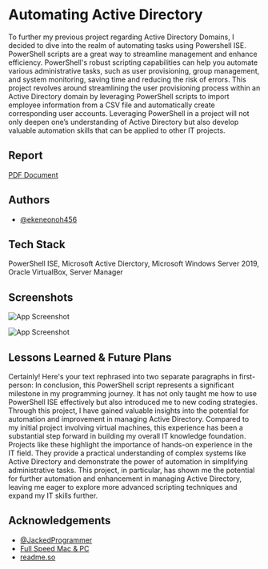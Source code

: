 
# Automating Active Directory

To further my previous project regarding Active Directory Domains, I decided to dive into the realm of automating tasks using Powershell ISE. PowerShell scripts are a great way to streamline management and enhance efficiency. PowerShell's robust scripting capabilities can help you automate various administrative tasks, such as user provisioning, group management, and system monitoring, saving time and reducing the risk of errors. This project revolves around streamlining the user provisioning process within an Active Directory domain by leveraging PowerShell scripts to import employee information from a CSV file and automatically create corresponding user accounts. Leveraging PowerShell in a project will not only deepen one’s understanding of Active Directory but also develop valuable automation skills that can be applied to other IT projects.


## Report

[PDF Document](https://drive.google.com/file/d/1DKWXcEQ38dDSwfV_QRBUTFMOB-ovaf2I/view?usp=sharing)


## Authors

- [@ekeneonoh456](https://github.com/ekeneonoh456)


## Tech Stack

PowerShell ISE, Microsoft Active Dierctory, Microsoft Windows Server 2019, Oracle VirtualBox, Server Manager


## Screenshots

![App Screenshot](https://via.placeholder.com/468x300?text=App+Screenshot+Here)

![App Screenshot](https://via.placeholder.com/468x300?text=App+Screenshot+Here)
## Lessons Learned & Future Plans

Certainly! Here's your text rephrased into two separate paragraphs in first-person: In conclusion, this PowerShell script represents a significant milestone in my programming journey. It has not only taught me how to use PowerShell ISE effectively but also introduced me to new coding strategies. Through this project, I have gained valuable insights into the potential for automation and improvement in managing Active Directory. Compared to my initial project involving virtual machines, this experience has been a substantial step forward in building my overall IT knowledge foundation. Projects like these highlight the importance of hands-on experience in the IT field. They provide a practical understanding of complex systems like Active Directory and demonstrate the power of automation in simplifying administrative tasks. This project, in particular, has shown me the potential for further automation and enhancement in managing Active Directory, leaving me eager to explore more advanced scripting techniques and expand my IT skills further.



## Acknowledgements

 - [@JackedProgrammer](https://github.com/JackedProgrammer)
 - [Full Speed Mac & PC](https://www.youtube.com/@FullSpeedMacAndPC)
 - [readme.so](https://readme.so/)

